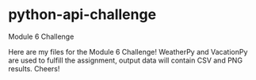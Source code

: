 # python-api-challenge
Module 6 Challenge

Here are my files for the Module 6 Challenge!
WeatherPy and VacationPy are used to fulfill the assignment, output data will contain CSV and PNG results. Cheers!
